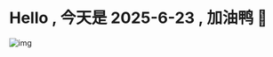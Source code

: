 
# Hello , 今天是 2025-6-23 , 加油鸭 🤭

![img](https://v1.jinrishici.com/all.svg?font-size=18&spacing=4)


